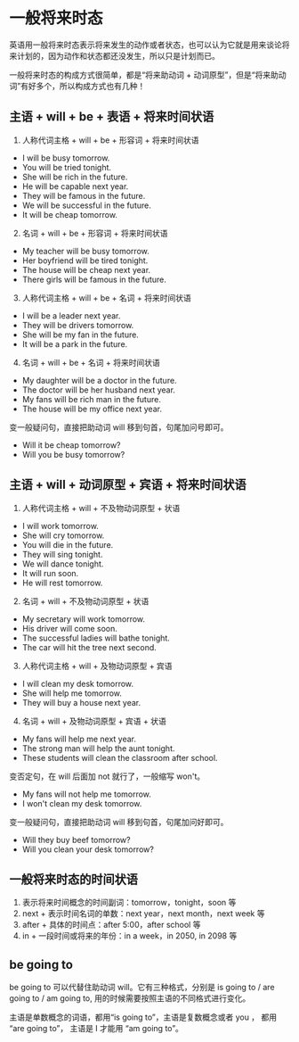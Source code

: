 # 一般将来时态

英语用一般将来时态表示将来发生的动作或者状态，也可以认为它就是用来谈论将来计划的，因为动作和状态都还没发生，所以只是计划而已。

一般将来时态的构成方式很简单，都是“将来助动词 + 动词原型”，但是“将来助动词”有好多个，所以构成方式也有几种！

## 主语 + will + be + 表语 + 将来时间状语

1. 人称代词主格 + will + be + 形容词 + 将来时间状语

- I will be busy tomorrow.
- You will be tried tonight.
- She will be rich in the future.
- He will be capable next year.
- They will be famous in the future.
- We will be successful in the future.
- It will be cheap tomorrow.

2. 名词 + will + be + 形容词 + 将来时间状语

- My teacher will be busy tomorrow.
- Her boyfriend will be tired tonight.
- The house will be cheap next year.
- There girls will be famous in the future.

3. 人称代词主格 + will + be + 名词 + 将来时间状语

- I will be a leader next year.
- They will be drivers tomorrow.
- She will be my fan in the future.
- It will be a park in the future.

4. 名词 + will + be + 名词 + 将来时间状语

- My daughter will be a doctor in the future.
- The doctor will be her husband next year.
- My fans will be rich man in the future.
- The house will be my office next year.

变一般疑问句，直接把助动词 will 移到句首，句尾加问号即可。

- Will it be cheap tomorrow?
- Will you be busy tomorrow?

## 主语 + will + 动词原型 + 宾语 + 将来时间状语

1. 人称代词主格 + will + 不及物动词原型 + 状语

- I will work tomorrow.
- She will cry tomorrow.
- You will die in the future.
- They will sing tonight.
- We will dance tonight.
- It will run soon.
- He will rest tomorrow.

2. 名词 + will + 不及物动词原型 + 状语

- My secretary will work tomorrow.
- His driver will come soon.
- The successful ladies will bathe tonight.
- The car will hit the tree next second.

3. 人称代词主格 + will + 及物动词原型 + 宾语

- I will clean my desk tomorrow.
- She will help me tomorrow.
- They will buy a house next year.

4. 名词 + will + 及物动词原型 + 宾语 + 状语

- My fans will help me next year.
- The strong man will help the aunt tonight.
- These students will clean the classroom after school.

变否定句，在 will 后面加 not 就行了，一般缩写 won't。

- My fans will not help me tomorrow.
- I won't clean my desk tomorrow.

变一般疑问句，直接把助动词 will 移到句首，句尾加问好即可。

- Will they buy beef tomorrow?
- Will you clean your desk tomorrow?

## 一般将来时态的时间状语

1. 表示将来时间概念的时间副词：tomorrow，tonight，soon 等
2. next + 表示时间名词的单数：next year，next month，next week 等
3. after + 具体的时间点：after 5:00，after school 等
4. in + 一段时间或将来的年份：in a week，in 2050, in 2098 等

## be going to

be going to 可以代替住助动词 will。它有三种格式，分别是 is going to / are going to / am going to, 用的时候需要按照主语的不同格式进行变化。

主语是单数概念的词语，都用“is going to”，主语是复数概念或者 you ， 都用 “are going to”， 主语是 I 才能用 “am going to”。
